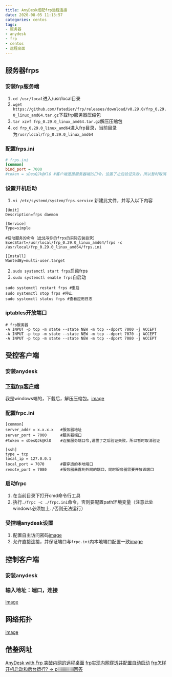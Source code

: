 ```yaml
---
title: AnyDesk搭配frp远程连接
date: 2020-08-05 11:13:57
categories: centos
tags: 
- 服务器
- anydesk
- frp
- centos
- 远程桌面
---
```

## 服务器frps
### 安装frp服务端
1. `cd /usr/local`进入/usr/local目录
2. `wget https://github.com/fatedier/frp/releases/download/v0.29.0/frp_0.29.0_linux_amd64.tar.gz`下载frp服务器压缩包
3. `tar xzvf frp_0.29.0_linux_amd64.tar.gz`解压压缩包
4. `cd frp_0.29.0_linux_amd64`进入frp目录，当前目录为`/usr/local/frp_0.29.0_linux_amd64`

### 配置frps.ini
```ini
# frps.ini
[common]
bind_port = 7000
#token = sDesQJk@KlO #客户端连接服务器端的口令，设置了之后验证失败，所以暂时取消验证
```

### 设置开机启动
1. `vi /etc/systemd/system/frps.service` 新建此文件，并写入以下内容 
```shell 
[Unit]                                                                                        
Description=frps daemon                                                                         
                                                                                                
[Service]                                                                                         
Type=simple                                                                                       
                                                                                                
#启动服务的命令（此处写你的frps的实际安装目录）                                                                       
ExecStart=/usr/local/frp_0.29.0_linux_amd64/frps -c /usr/local/frp_0.29.0_linux_amd64/frps.ini   
                                                                                                
[Install]                                                                                        
WantedBy=multi-user.target                                                                       
```
2. `sudo systemctl start frps`启动frps
3. `sudo systemctl enable frps`自启动
```shell
sudo systemctl restart frps #重启
sudo systemctl stop frps #停止
sudo systemctl status frps #查看应用日志
```

### iptables开放端口
```shell
# frp服务器
-A INPUT -p tcp -m state --state NEW -m tcp --dport 7000 -j ACCEPT
-A INPUT -p tcp -m state --state NEW -m tcp --dport 7070 -j ACCEPT
-A INPUT -p tcp -m state --state NEW -m tcp --dport 7080 -j ACCEPT
```

## 受控客户端
### 安装anydesk

### [下载frp客户端](https://github.com/fatedier/frp/releases)
我是windows端的，下载后，解压压缩包。[image](/images/centos/frp_windows.png)

### 配置frpc.ini
```shell
[common]
server_addr = x.x.x.x   #服务器地址
server_port = 7000      #服务器端口
#token = sDesQJk@KlO    #连接服务端口令,设置了之后验证失败，所以暂时取消验证

[ssh]
type = tcp
local_ip = 127.0.0.1
local_port = 7070       #要穿透的本地端口
remote_port = 7080      #服务器暴露到外网的端口，同时服务器需要开放该端口
```

### 启动frpc
1. 在当前目录下打开cmd命令行工具
2. 执行`./frpc -c ./frpc.ini`命令，否则要配置path环境变量（注意此处windows必须加上`./`否则无法运行）

### 受控端anydesk设置
1. 配置自主访问密码[image](/images/centos/anydesk_user.png)
2. 允许直接连接，并保证端口与`frpc.ini`内本地端口配置一致[image](/images/centos/anydesk_port.png)

## 控制客户端
### 安装anydesk

### 输入地址：端口，连接
[image](/images/centos/ip_port.png)

## 网络拓扑
[image](/images/centos/network.png)

## 借鉴网址
[AnyDesk with Frp 突破内网的远程桌面](https://www.cnblogs.com/flylinmu/p/11703567.html)
[frp实现内网穿透并配置自动启动](https://blog.csdn.net/sinat_29963957/article/details/83591264)
[frp怎样开机启动和后台运行? => piiiiiiiiiiiiiii回答](https://github.com/fatedier/frp/issues/176)